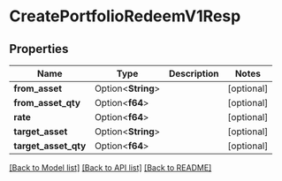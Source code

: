 # CreatePortfolioRedeemV1Resp

## Properties

Name | Type | Description | Notes
------------ | ------------- | ------------- | -------------
**from_asset** | Option<**String**> |  | [optional]
**from_asset_qty** | Option<**f64**> |  | [optional]
**rate** | Option<**f64**> |  | [optional]
**target_asset** | Option<**String**> |  | [optional]
**target_asset_qty** | Option<**f64**> |  | [optional]

[[Back to Model list]](../README.md#documentation-for-models) [[Back to API list]](../README.md#documentation-for-api-endpoints) [[Back to README]](../README.md)


